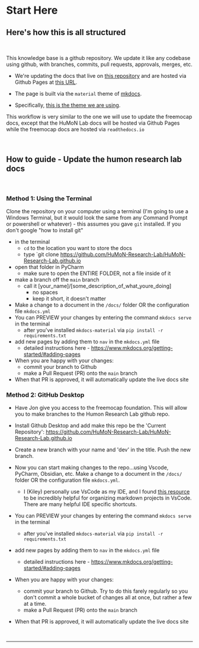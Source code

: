 # Start Here

## Here's how this is all structured
<p>&nbsp;</p> 
This knowledge base is a github repository. We update it like any codebase using github, with branches, commits, pull requests, approvals, merges, etc. 

- We're updating the docs that live on [this repository](https://github.com/HuMoN-Research-Lab/HuMoN-Research-Lab.github.io)
and are hosted via Github Pages at [this URL](https://humon-research-lab.github.io/).

- The page is built via the `material` theme of [mkdocs](https://www.mkdocs.org/).

- Specifically, [this is the theme we are using](https://squidfunk.github.io/mkdocs-material/).

This workflow is very similar to the one we will use to update the freemocap docs, except that the HuMoN Lab docs will be hosted via Github Pages while the freemocap docs are hosted via `readthedocs.io`
<p>&nbsp;</p> 

## How to guide - Update the humon research lab docs  
<p>&nbsp;</p> 

### Method 1: Using the Terminal  

 Clone the repository on your computer using a terminal (I'm going to use a Windows Terminal, but it would look the same from any Command Prompt or powershell or whatever)
    - this assumes you gave `git` installed. If you don't google "how to install git"  

- in the terminal
    -  `cd` to the location you want to store the docs
    -  type `git clone https://github.com/HuMoN-Research-Lab/HuMoN-Research-Lab.github.io
- open that folder in PyCharm
    - make sure to open the ENTIRE FOLDER, not  a file inside of it
- make a branch off the `main` branch
    - call it [your_name]/[some_description_of_what_youre_doing]
        - no spaces
        - keep it short, it doesn't matter
- Make a change to a document in the `/docs/` folder OR the configuration file `mkdocs.yml`
- You can PREVIEW your changes by entering the command `mkdocs serve` in the terminal
    - after you've installed `mkdocs-material` via `pip install -r requirements.txt`
- add new pages by adding them to `nav` in the `mkdocs.yml` file
    - detailed instructions here - https://www.mkdocs.org/getting-started/#adding-pages
- When you are happy with your changes:
  - commit your branch to Github
  - make a Pull Request (PR) onto the `main` branch
- When that PR is approved, it will automatically update the live docs site

### Method 2: GitHub Desktop
- Have Jon give you access to the freemocap foundation. This will allow you to make branches to the Humon Research Lab github repo. 

- Install Github Desktop and add make this repo be the 'Current Repository': https://github.com/HuMoN-Research-Lab/HuMoN-Research-Lab.github.io

- Create a new branch with your name and 'dev' in the title. Push the new branch. 

- Now you can start making changes to the repo...using Vscode, PyCharm, Obsidian, etc. Make a change to a document in the `/docs/` folder OR the configuration file `mkdocs.yml`.  

    - I (Kiley) personally use VsCode as my IDE, and I found [this resource](https://code.visualstudio.com/docs/languages/markdown) to be incredibly helpful for organizing markdown projects in VsCode. There are many helpful IDE specific shortcuts. 

- You can PREVIEW your changes by entering the command `mkdocs serve` in the terminal
    - after you've installed `mkdocs-material` via `pip install -r requirements.txt`
- add new pages by adding them to `nav` in the `mkdocs.yml` file
    - detailed instructions here - https://www.mkdocs.org/getting-started/#adding-pages
- When you are happy with your changes:
  - commit your branch to Github. Try to do this farely regularly so you don't commit a whole bucket of changes all at once, but rather a few at a time. 
  - make a Pull Request (PR) onto the `main` branch
- When that PR is approved, it will automatically update the live docs site
<p>&nbsp;</p>

---
<p>&nbsp;</p>



